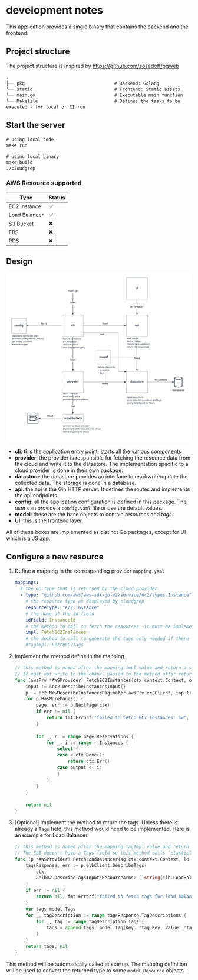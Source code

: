 # development notes

This application provides a single binary that contains the backend and the frontend.

## Project structure

The project structure is inspired by https://github.com/sosedoff/pgweb

    .
    ├── pkg                                  # Backend: Golang
    └── static                               # Frontend: Static assets
    └── main.go                              # Executable main function
    └── Makefile                             # Defines the tasks to be executed - for local or CI run

## Start the server

```shell
# using local code
make run
```

```shell
# using local binary
make build
./cloudgrep
```

### AWS Resource supported

| Type |  Status |
| ------------- | ------------- |
| EC2 Instance |  :white_check_mark: |
| Load Balancer |  :white_check_mark: |
| S3 Bucket |  :x: |
| EBS |  :x: |
| RDS |  :x: |

## Design

![design diagram](img/cloudgrep-design.png)

- **cli**: this the application entry point, starts all the various components
- **provider**: the provider is responsible for fetching the resource data from the cloud and write it to the datastore. The implementation specific to a cloud provider is done in their own package.
- **datastore**: the datastore provides an interface to read/write/update the collected data. The storage is done in a database.
- **api**: the api is the Gin HTTP server. It defines the routes and implements the api endpoints.
- **config**: all the application configuration is defined in this package. The user can provide a `config.yaml` file or use the default values.
- **model**: these are the base objects to contain *resources* and *tags*.
- **UI**: this is the frontend layer.

All of these boxes are implemented as distinct Go packages, except for UI which is a JS app.

## Configure a new resource

1. Define a mapping in the corresponding provider `mapping.yaml`
    ```yaml
    mappings:
      # the Go type that is returned by the cloud provider
      - type: "github.com/aws/aws-sdk-go-v2/service/ec2/types.Instance"
        # the resource type as displayed by cloudgrep
        resourceType: "ec2.Instance"
        # the name of the id field
        idField: InstanceId
        # the method to call to fetch the resources, it must be implemented
        impl: FetchEC2Instances
        # the method to call to generate the tags only needed if there is not already a "Tags" field
        #tagImpl: FetchEC2Tags
    ```
1. Implement the method define in the mapping
    ```go
    // this method is named after the mapping.impl value and return a slice of the mapping.type value
    // It must not write to the chan<- passed to the method after returning
    func (awsPrv *AWSProvider) FetchEC2Instances(ctx context.Context, output chan<- types.Instance) error {
        input := &ec2.DescribeInstancesInput{}
        p := ec2.NewDescribeInstancesPaginator(awsPrv.ec2Client, input)
        for p.HasMorePages() {
            page, err := p.NextPage(ctx)
            if err != nil {
                return fmt.Errorf("failed to fetch EC2 Instances: %w", err)
            }

            for _, r := range page.Reservations {
                for _, i := range r.Instances {
                    select {
                    case <-ctx.Done():
                        return ctx.Err()
                    case output <- i:
                    }
                }
            }
        }

        return nil
    }
    ```
1. [Optional] Implement the method to return the tags. Unless there is already a `Tags` field, this method would need to be implemented. Here is an example for Load Balancer.
    ```go
    // this method is named after the mapping.tagImpl value and return some model.Tags
    // The ELB doesn't have a Tags field so this method calls `elasticloadbalancingv2.DescribeTags`
    func (p *AWSProvider) FetchLoadBalancerTag(ctx context.Context, lb types.LoadBalancer) (model.Tags, error) {
        tagsResponse, err := p.elbClient.DescribeTags(
            ctx,
            &elbv2.DescribeTagsInput{ResourceArns: []string{*lb.LoadBalancerArn}},
        )
        if err != nil {
            return nil, fmt.Errorf("failed to fetch tags for load balancer %v: %w", &lb.LoadBalancerArn, err)
        }
        var tags model.Tags
        for _, tagDescription := range tagsResponse.TagDescriptions {
            for _, tag := range tagDescription.Tags {
                tags = append(tags, model.Tag{Key: *tag.Key, Value: *tag.Value})
            }
        }
        return tags, nil
    }
    ```


This method will be automatically called at startup.
The mapping definition will be used to convert the returned type to some `model.Resource` objects.

